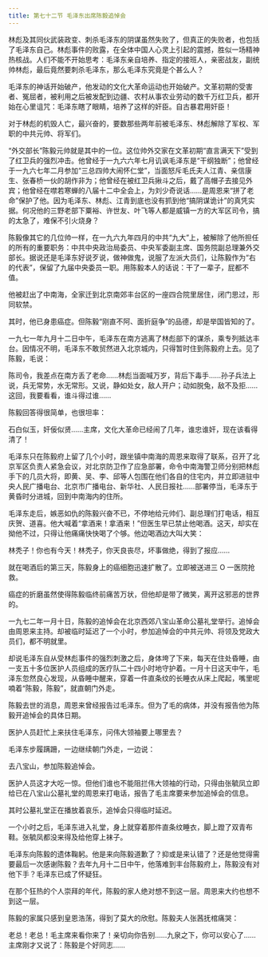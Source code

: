 ```yaml
---
title: 第七十二节 毛泽东出席陈毅追悼会
---
```


林彪及其同伙武装政变、刺杀毛泽东的阴谋虽然失败了，但真正的失败者，也包括了毛泽东自己。林彪事件的败露，在全体中国人心灵上引起的震撼，胜似一场精神热核战。人们不能不开始思考：毛泽东亲自培养、指定的接班人，亲密战友，副统帅林彪，最后竟然要刺杀毛泽东，那么毛泽东究竟是个甚么人？

毛泽东的神话开始破产，他发动的文化大革命运动也开始破产。文革初期的受害者、冤屈者，被利用之后被发配到边疆、农村从事农业劳动的数千万红卫兵，都开始在心里诅咒：毛泽东瞎了眼睛，培养了这样的奸臣。自古暴君用奸臣！

对于林彪的机毁人亡，最兴奋的，要数那些两年前被毛泽东、林彪解除了军权、军职的中共元帅、将军们。

“外交部长”陈毅元帅就是其中的一位。这位帅外交家在文革初期“直言满天下”受到了红卫兵的强烈冲击。他曾经于一九六六年七月讥讽毛泽东是“干纲独断”；他曾经于一九六七年二月参加“三总四帅大闹怀仁堂”，当面怒斥毛氏夫人江青、亲信康生、张春桥一伙的胡作非为；他曾经在被红卫兵揪斗之后，戴了高帽子去接见外宾；他曾经在噤若寒蝉的八届十二中全会上，为刘少奇说话……是周恩来“拼了老命”保护了他。因为毛泽东、林彪、江青到底也没有抓到他“搞阴谋诡计”的真凭实据。何况他的三野老部下粟裕、许世友、叶飞等人都是威镇一方的大军区司令，搞的太急了，难保不引火烧身？

陈毅像其它的几位帅一样，在一九六九年四月的中共“九大”上，被解除了他所担任的所有的重要职务：中共中央政治局委员、中央军委副主席、国务院副总理兼外交部长。据说还是毛泽东好说歹说，做神做鬼，说服了左派大员们，让陈毅作为“右的代表”，保留了九届中央委员一职。用陈毅本人的话说：干了一辈子，屁都不值。

他被赶出了中南海，全家迁到北京南郊丰台区的一座四合院里居住，闭门思过，形同软禁。

其时，他已身患癌症。但陈毅“刚直不阿、面折庭争”的品德，却是举国皆知的了。

一九七一年九月十二日中午，毛泽东在南方逃离了林彪部下的谋杀，乘专列抵达丰台。因情况不明，毛泽东不敢贸然进入北京城内，只得暂时住到陈毅府上去。见了陈毅，毛说：

陈司令，我差点在南方丢了老命……林彪当面喊万岁，背后下毒手……孙子兵法上说，兵无常势，水无常形。又说，静如处女，敌人开户；动如脱兔，敌不及拒……这回，我要看看，谁斗得过谁……

陈毅回答得很简单，也很坦率：

石白似玉，奸佞似贤……主席，文化大革命已经闹了几年，谁忠谁奸，现在该看得清了！

毛泽东只在陈毅府上留了几个小时，跟坐镇中南海的周恩来取得了联系，召开了北京军区负责人紧急会议，对北京防卫作了应急部署，命令中南海警卫师分别把林彪手下的几员大将，即黄、吴、李、邱等人包围在他们各自的住宅内，并立即进驻中央人民广播电台、北京市广播电台、新华社、人民日报社……部署停当，毛泽东于黄昏时分进城，回到中南海内的住所。

毛泽东走后，嫉恶如仇的陈毅兴奋不已，不停地给元帅们、副总理们打电话，相互庆贺、道喜。他大喊着“拿酒来！拿酒来！”但医生早已禁止他喝酒。这天，却实在拗他不过，只得让他痛痛快快喝了个够。他边喝酒边大叫大笑：

林秃子！你也有今天！林秃子，你天良丧尽，坏事做绝，得到了报应……

就在喝酒后的第三天，陈毅身上的癌细胞迅速扩散了。立即被送进三 O 一医院抢救。

癌症的折磨虽然使得陈毅临终前痛苦万状，但他却是带了微笑，离开这邪恶的世界的。

一九七二年一月十日，陈毅的追悼会在北京西郊八宝山革命公墓礼堂举行。追悼会由周恩来主持。却被临时延迟了一个小时，参加追悼会的中共元帅、将领及党政大员们，都不明就里。

却说毛泽东自从受林彪事件的强烈刺激之后，身体垮了下来，每天在住处昏睡，由一支五十多位医护人员组成的医疗队二十四小时地守护着。一月十日这天中午，毛泽东忽然良心发现，从昏睡中醒来，穿着一件直条纹的长睡衣从床上爬起，嘴里呢喃着“陈毅，陈毅”，就直朝门外走。

陈毅去世的消息，周恩来曾经报告过毛泽东。但为了毛的病体，并没有报告他为陈毅开追悼会的具体日期。

医护人员赶忙上来扶住毛泽东，问伟大领袖要上哪里去？

毛泽东步履蹒跚，一边继续朝门外走，一边说：

去八宝山，参加陈毅追悼会。

医护人员这才大吃一惊。但他们谁也不能阻拦伟大领袖的行动，只得由张毓凤立即给已在八宝山公墓礼堂的周恩来打电话，报告了毛主席要来参加追悼会的信息。

其时公墓礼堂正在播放着哀乐，追悼会只得临时延迟。

一个小时之后，毛泽东进入礼堂，身上就穿着那件直条纹睡衣，脚上蹬了双青布鞋。张毓凤都没来得及给他穿上袜子。

毛泽东向陈毅的遗体鞠躬。他是来向陈毅道歉了？抑或是来认错了？还是他觉得需要最后一次感谢陈毅？去年九月十二日中午，他落难到丰台陈毅府上，陈毅没有对他下手？毛泽东已成了怀疑狂。

在那个狂热的个人崇拜的年代，陈毅的家人绝对想不到这一层。周恩来大约也想不到这一层。

陈毅的家属只感到皇恩浩荡，得到了莫大的欣慰。陈毅夫人张茜抚棺痛哭：

老总！老总！毛主席来看你来了！亲切向你告别……九泉之下，你可以安心了……主席刚才又说了：陈毅是个好同志……

